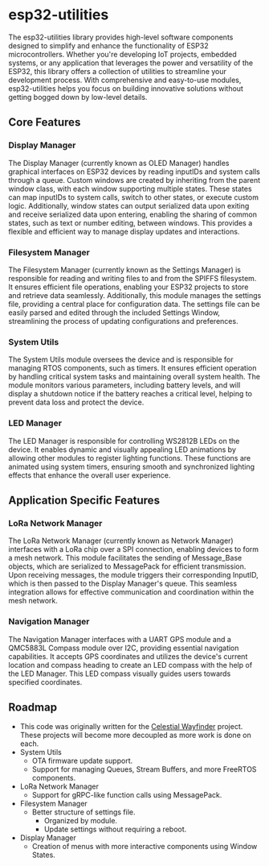 # esp32-utilities

The esp32-utilities library provides high-level software components designed to simplify and enhance the functionality of ESP32 microcontrollers. Whether you're developing IoT projects, embedded systems, or any application that leverages the power and versatility of the ESP32, this library offers a collection of utilities to streamline your development process. With comprehensive and easy-to-use modules, esp32-utilities helps you focus on building innovative solutions without getting bogged down by low-level details.

## Core Features

### Display Manager

The Display Manager (currently known as OLED Manager) handles graphical interfaces on ESP32 devices by reading inputIDs and system calls through a queue. Custom windows are created by inheriting from the parent window class, with each window supporting multiple states. These states can map inputIDs to system calls, switch to other states, or execute custom logic. Additionally, window states can output serialized data upon exiting and receive serialized data upon entering, enabling the sharing of common states, such as text or number editing, between windows. This provides a flexible and efficient way to manage display updates and interactions.

### Filesystem Manager

The Filesystem Manager (currently known as the Settings Manager) is responsible for reading and writing files to and from the SPIFFS filesystem. It ensures efficient file operations, enabling your ESP32 projects to store and retrieve data seamlessly. Additionally, this module manages the settings file, providing a central place for configuration data. The settings file can be easily parsed and edited through the included Settings Window, streamlining the process of updating configurations and preferences.

### System Utils

The System Utils module oversees the device and is responsible for managing RTOS components, such as timers. It ensures efficient operation by handling critical system tasks and maintaining overall system health. The module monitors various parameters, including battery levels, and will display a shutdown notice if the battery reaches a critical level, helping to prevent data loss and protect the device.

### LED Manager

The LED Manager is responsible for controlling WS2812B LEDs on the device. It enables dynamic and visually appealing LED animations by allowing other modules to register lighting functions. These functions are animated using system timers, ensuring smooth and synchronized lighting effects that enhance the overall user experience.

## Application Specific Features

### LoRa Network Manager

The LoRa Network Manager (currently known as Network Manager) interfaces with a LoRa chip over a SPI connection, enabling devices to form a mesh network. This module facilitates the sending of Message_Base objects, which are serialized to MessagePack for efficient transmission. Upon receiving messages, the module triggers their corresponding InputID, which is then passed to the Display Manager's queue. This seamless integration allows for effective communication and coordination within the mesh network.

### Navigation Manager

The Navigation Manager interfaces with a UART GPS module and a QMC5883L Compass module over I2C, providing essential navigation capabilities. It accepts GPS coordinates and utilizes the device's current location and compass heading to create an LED compass with the help of the LED Manager. This LED compass visually guides users towards specified coordinates.

## Roadmap

- This code was originally written for the [Celestial Wayfinder](https://github.com/Blake-Ballew/Celestial-Wayfinder) project. These projects will become more decoupled as more work is done on each.
- System Utils
  - OTA firmware update support.
  - Support for managing Queues, Stream Buffers, and more FreeRTOS components.
- LoRa Network Manager
  - Support for gRPC-like function calls using MessagePack.
- Filesystem Manager
  - Better structure of settings file.
    - Organized by module.
    - Update settings without requiring a reboot.
- Display Manager
  - Creation of menus with more interactive components using Window States.
